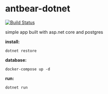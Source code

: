 # antbear-dotnet

[![Build Status](https://travis-ci.org/apecranium/antbear-dotnet.svg?branch=master)](https://travis-ci.org/apecranium/antbear-dotnet)

simple app built with asp.net core and postgres

**install:**
```shell
dotnet restore
```

**database:**
```shell
docker-compose up -d
```

**run:**
```shell
dotnet run
```

